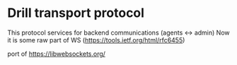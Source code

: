# Drill transport protocol

This protocol services for backend communications (agents <-> admin) 
Now it is some raw part of WS (https://tools.ietf.org/html/rfc6455)

port of https://libwebsockets.org/
